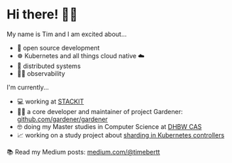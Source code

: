 # Hi there! 👋🏻

My name is Tim and I am  excited about...

- 🙌 open source development
- ☸️ Kubernetes and all things cloud native ☁️
- 🎢 distributed systems
- 🕵️‍♂️ observability

I'm currently...

- 💻 working at [STACKIT](https://www.stackit.de/)
- 👨‍🌾 a core developer and maintainer of project Gardener: [github.com/gardener/gardener](https://github.com/gardener/gardener)
- 🤓 doing my Master studies in Computer Science at [DHBW CAS](https://www.cas.dhbw.de/)
- 📈 working on a study project about [sharding in Kubernetes controllers](https://github.com/timebertt/kubernetes-controller-sharding)

📚 Read my Medium posts: [medium.com/@timebertt](https://medium.com/@timebertt)
